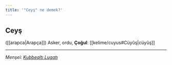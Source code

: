 ```yaml
---
title: '"Ceyş" ne demek?'
---
```


## Ceyş
([[arapca|Arapça]]) Asker, ordu, **Çoğul**: [[kelime/cuyus#Cüyûş|cüyûş]]

---
*Menşei: [Kubbealtı Lugatı](https://www.lugatim.com/s/ceyş)*